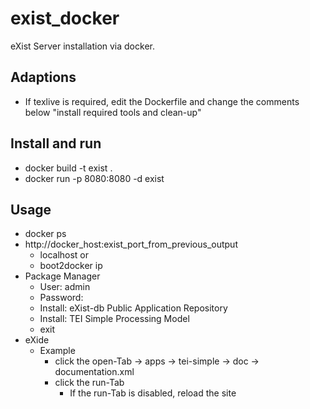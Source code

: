 # exist_docker
eXist Server installation via docker.

## Adaptions ##
* If texlive is required, edit the Dockerfile and change the comments below "install required tools and clean-up"

## Install and run ##
* docker build -t exist .
* docker run -p 8080:8080  -d  exist



## Usage ##
* docker ps
* http://docker_host:exist_port_from_previous_output
	* localhost or
	* boot2docker ip 
* Package Manager
	* User: admin
	* Password: 
	* Install: eXist-db Public Application Repository
	* Install: TEI Simple Processing Model
	* exit
* eXide
	* Example
		* click the open-Tab -> apps -> tei-simple -> doc -> documentation.xml
		* click the run-Tab 
			* If the run-Tab is disabled, reload the site
		
